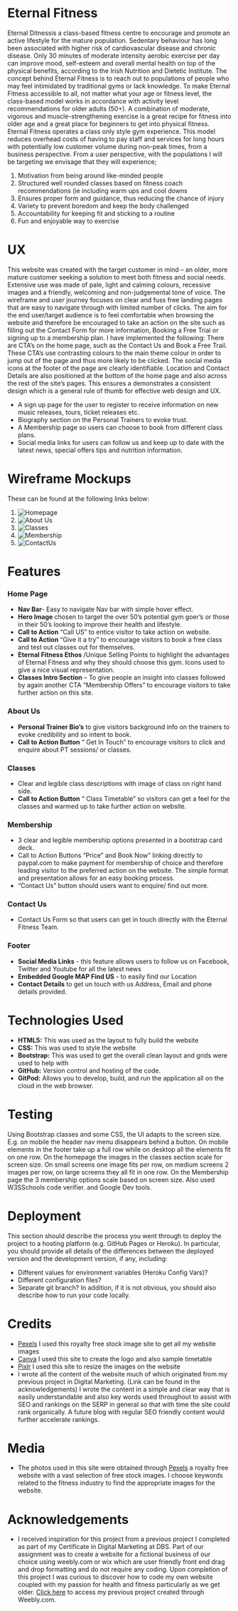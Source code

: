 # Eternal Fitness
Eternal Ditnessis a class-based fitness centre to encourage and promote an active lifestyle for the mature population. Sedentary behaviour has long been associated with higher risk of cardiovascular disease and chronic disease. Only 30 minutes of moderate intensity aerobic exercise per day can improve mood, self-esteem and overall mental health on top of the physical benefits, according to the Irish Nutrition and Dietetic Institute. The concept behind Eternal Fitness is to reach out to populations of people who may feel intimidated by traditional gyms or lack knowledge. To make Eternal Fitness accessible to all, not matter what your age or fitness level, the class-based model works in accordance with activity level recommendations for older adults (50+). A combination of moderate, vigorous and muscle-strengthening exercise is a great recipe for fitness into older age and a great place for beginners to get into physical fitness.  Eternal Fitness operates a class only style gym experience. This model reduces overhead costs of having to pay staff and services for long hours with potentially low customer volume during non-peak times, from a business perspective. From a user perspective, with the populations I will be targeting we envisage that they will experience; 
1. Motivation from being around like-minded people 
2. Structured well rounded classes based on fitness coach recommendations (ie including warm ups and cool downs 
3. Ensures proper form and guidance, thus reducing the chance of injury 
4. Variety to prevent boredom and keep the body challenged 
5. Accountability for keeping fit and sticking to a routine 
6. Fun and enjoyable way to exercise 

# UX
This website was created with the target customer in mind – an older, more mature customer seeking a solution to meet both fitness and social needs. Extensive use was made of pale, light and calming colours, recessive images and a friendly, welcoming and non-judgemental tone of voice. The wireframe and user journey focuses on clear and fuss free landing pages that are easy to navigate through with limited number of clicks. The aim for the end user/target audience is to feel comfortable when browsing the website and therefore be encouraged to take an action on the site such as filling out the Contact Form for more information, Booking a Free Trial or signing up to a membership plan. I have implemented the following:
There are CTA’s on the home page, such as the Contact Us and Book a Free Trail. These CTA’s use contrasting colours to the main theme colour in order to jump out of the page and thus more likely to be clicked. 
The social media icons at the footer of the page are clearly identifiable. 
Location and Contact Details are also positioned at the bottom of the home page and also across the rest of the site’s pages. This ensures a demonstrates a consistent design which is a general rule of thumb for effective web design and UX. 

* A sign up page for the user to register to receive information on new music releases, tours, ticket releases etc.
* Biography section on the Personal Trainers to evoke trust. 
* A Membership page so users can choose to book from different class plans. 
* Social media links for users can follow us and keep up to date with the latest news, special offers tips and nutrition information. 

# Wireframe Mockups
These can be found at the following links below:
1. ![Homepage](readme.assets/HOMEPAGE.png)
2. ![About Us](readme.assets/ABOUT.png)
3. ![Classes](/readme.assets/CLASSES.png)
4. ![Membership](/readme.assets/MEMBERSHIP.png)
5. ![ContactUs](/readme.assets/CONTACT.png)




# Features
### Home Page
* **Nav Bar**- Easy to navigate Nav bar with simple hover effect.
* **Hero Image** chosen to target the over 50’s potential gym goer’s or those in their 50’s looking to improve their health and lifestyle. 
* **Call to Action** “Call US” to entice visitor to take action on website.
* **Call to Action** “Give it a try” to encourage visitors to book a free class and test out classes out for themselves. 
* **Eternal Fitness Ethos** /Unique Selling Points to highlight the advantages of Eternal Fitness and why they should choose this gym. Icons used to give a nice visual representation. 
* **Classes Intro Section** – To give people an insight into classes followed by again another CTA “Membership Offers” to encourage visitors to take further action on this site. 
### About Us
* **Personal Trainer Bio’s** to give visitors background info on the trainers to evoke credibility and so intent to book. 
* **Call to Action Button** “ Get In Touch” to encourage visitors to click and enquire about PT sessions/ or classes. 
### Classes
* Clear and legible class descriptions with image of class on right hand side. 
* **Call to Action Button** “ Class Timetable” so visitors can get a feel for the classes and warmed up to take further action on website. 
### Membership
* 3 clear and legible membership options presented in a bootstrap card deck.
* Call to Action Buttons “Price” and Book Now” linking directly to paypal.com to make payment for membership of choice and therefore leading visitor to the preferred action on the website. The simple format and presentation allows for an easy booking process. 
* “Contact Us” button should users want to enquire/ find out more. 
### Contact Us 
* Contact Us Form so that users can get in touch directly with the Eternal Fitness Team. 
### Footer
* **Social Media Links** - this feature allows users to follow us on Facebook, Twitter and Youtube for all the latest news
* **Embedded Google MAP Find US** - to easily find our Location
* **Contact Details** to get un touch with us Address, Email and phone details provided.

# Technologies Used
* **HTML5:** This was used as the layout to fully build the website
* **CSS:** This was used to style the website
* **Bootstrap:** This was used to get the overall clean layout and grids were used to help with 
* **GitHub:** Version control and hosting of the code. 
* **GitPod:** Allows you to develop, build, and run the application all on the cloud in the web browser. 


# Testing
Using Bootstrap classes and some CSS, the UI adapts to the screen size. E.g. on mobile the header nav menu disappears behind a button. On mobile elements in the footer take up a full row while on desktop all the elements fit on one row. On the homepage the images in the classes section scale for screen size. On small screens one image fits per row, on medium screens 2 images per row, on large screens they all fit in one row. On the Membership page the 3 membership options scale based on screen size.
Also used W3SSchools code verifier. and Google Dev tools.

# Deployment
This section should describe the process you went through to deploy the project to a hosting platform (e.g. GitHub Pages or Heroku).
In particular, you should provide all details of the differences between the deployed version and the development version, if any, including:
* Different values for environment variables (Heroku Config Vars)?
* Different configuration files?
* Separate git branch?
In addition, if it is not obvious, you should also describe how to run your code locally.

# Credits
 * [Pexels](https://www.pexels.com/) I used this royalty free stock image site to get all my website images 
 * [Canva](https://www.canva.com/) I used this site to create the logo and also sample timetable 
 * [Pixlr](https://pixlr.com/) I used this site to resize the images on the website 
 * I wrote all the content of the website much of which originated from my previous project in Digital Marketing.  (Link can be found in the acknowledgements) I wrote the content in a simple and clear way that is easily understandable and also key words used throughout to assist with SEO and rankings on the SERP in general so that with time the site could rank organically. A future blog with regular SEO friendly content would further accelerate rankings. 

# Media
* The photos used in this site were obtained through [Pexels](https://www.pexels.com/)  a royalty free website with a vast selection of free stock images. I choose keywords related to the fitness industry to find the appropriate images for the website. 
# Acknowledgements
* I received inspiration for this project from a previous project I completed as part of my Certificate in Digital Marketing at DBS. Part of our assignment was to create a website for a fictional business of our choice using weebly.com or wix which are user friendly front end drag and drop formatting and do not require any coding. Upon completion of this project I was curious to discover how to code my own website coupled with my passion for health and fitness particularly as we get older. [Click here](https://flourishgym.weebly.com/) to access my previous project created through Weebly.com. 
 
